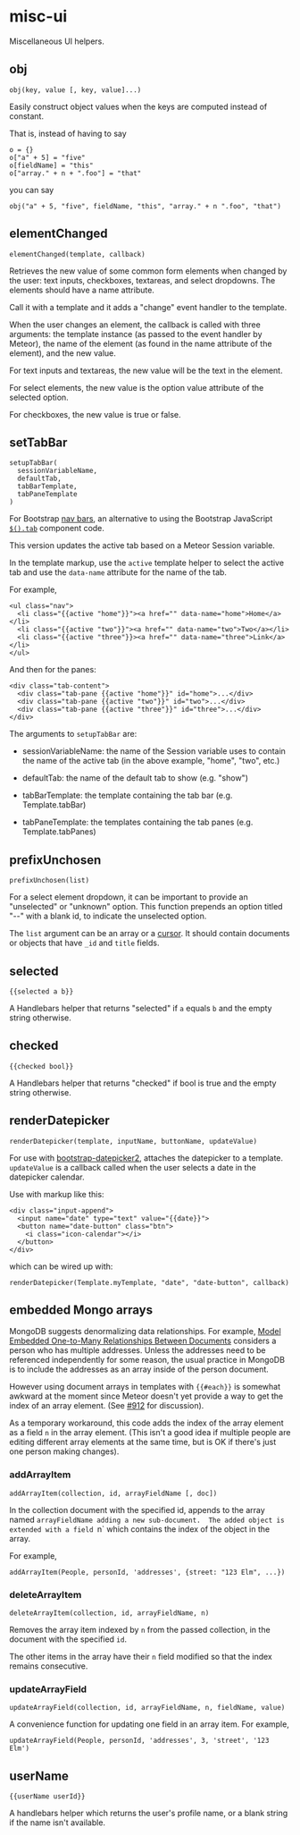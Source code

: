 # misc-ui

Miscellaneous UI helpers.


## obj

`obj(key, value [, key, value]...)`

Easily construct object values when the keys are computed instead of constant.

That is, instead of having to say

```
o = {}
o["a" + 5] = "five"
o[fieldName] = "this"
o["array." + n + ".foo"] = "that"
```

you can say

`obj("a" + 5, "five", fieldName, "this", "array." + n ".foo", "that")`


## elementChanged

`elementChanged(template, callback)`

Retrieves the new value of some common form elements when changed by
the user: text inputs, checkboxes, textareas, and select dropdowns.
The elements should have a name attribute.

Call it with a template and it adds a "change" event handler to the
template.

When the user changes an element, the callback is called with three
arguments: the template instance (as passed to the event handler by
Meteor), the name of the element (as found in the name attribute of
the element), and the new value.

For text inputs and textareas, the new value will be the text in the element.

For select elements, the new value is the option value attribute of
the selected option.

For checkboxes, the new value is true or false.


## setTabBar

```
setupTabBar(
  sessionVariableName,
  defaultTab,
  tabBarTemplate,
  tabPaneTemplate
)
```

For Bootstrap
[nav bars](http://getbootstrap.com/2.3.2/components.html#navbar),
an alternative to using the Bootstrap JavaScript
[`$().tab`](http://getbootstrap.com/2.3.2/javascript.html#tabs)
component code.

This version updates the active tab based on a Meteor Session variable.

In the template markup, use the `active` template helper to select the
active tab and use the `data-name` attribute for the name of the tab.

For example,

```
<ul class="nav">
  <li class="{{active "home"}}"><a href="" data-name="home">Home</a></li>
  <li class="{{active "two"}}"><a href="" data-name="two">Two</a></li>
  <li class="{{active "three"}}><a href="" data-name="three">Link</a></li>
</ul>
```

And then for the panes:

```
<div class="tab-content">
  <div class="tab-pane {{active "home"}}" id="home">...</div>
  <div class="tab-pane {{active "two"}}" id="two">...</div>
  <div class="tab-pane {{active "three"}}" id="three">...</div>
</div>
```

The arguments to `setupTabBar` are:

* sessionVariableName: the name of the Session variable uses to
  contain the name of the active tab (in the above example, "home",
  "two", etc.)

* defaultTab: the name of the default tab to show (e.g. "show")

* tabBarTemplate: the template containing the tab bar
  (e.g. Template.tabBar)

* tabPaneTemplate: the templates containing the tab panes
  (e.g. Template.tabPanes)


## prefixUnchosen

`prefixUnchosen(list)`

For a select element dropdown, it can be important to provide an
"unselected" or "unknown" option.  This function prepends an option
titled "--" with a blank id, to indicate the unselected option.

The `list` argument can be an array or a
[cursor](http://docs.meteor.com/#meteor_collection_cursor).  It should
contain documents or objects that have `_id` and `title` fields.


## selected

`{{selected a b}}`

A Handlebars helper that returns "selected" if `a` equals `b` and the
empty string otherwise.


## checked

`{{checked bool}}`

A Handlebars helper that returns "checked" if bool is true and the
empty string otherwise.


## renderDatepicker

`renderDatepicker(template, inputName, buttonName, updateValue)`

For use with
[bootstrap-datepicker2](https://atmosphere.meteor.com/package/bootstrap-datepicker2),
attaches the datepicker to a template.  `updateValue` is a callback
called when the user selects a date in the datepicker calendar.

Use with markup like this:

```
<div class="input-append">
  <input name="date" type="text" value="{{date}}">
  <button name="date-button" class="btn">
    <i class="icon-calendar"></i>
  </button>
</div>
```

which can be wired up with:

```
renderDatepicker(Template.myTemplate, "date", "date-button", callback)
```


## embedded Mongo arrays

MongoDB suggests denormalizing data relationships.  For example,
[Model Embedded One-to-Many Relationships Between
Documents](http://docs.mongodb.org/manual/tutorial/model-embedded-one-to-many-relationships-between-documents/)
considers a person who has multiple addresses.  Unless the addresses
need to be referenced independently for some reason, the usual
practice in MongoDB is to include the addresses as an array inside of
the person document.

However using document arrays in templates with `{{#each}}` is
somewhat awkward at the moment since Meteor doesn't yet provide a way
to get the index of an array element. (See
[#912](https://github.com/meteor/meteor/pull/912) for discussion).

As a temporary workaround, this code adds the index of the array
element as a field `n` in the array element.  (This isn't a good idea
if multiple people are editing different array elements at the same
time, but is OK if there's just one person making changes).


### addArrayItem

`addArrayItem(collection, id, arrayFieldName [, doc])`

In the collection document with the specified id, appends to the array
named `arrayFieldName adding a new sub-document.  The added object is
extended with a field `n` which contains the index of the object in
the array.

For example,

`addArrayItem(People, personId, 'addresses', {street: "123 Elm", ...})`


### deleteArrayItem

`deleteArrayItem(collection, id, arrayFieldName, n)`

Removes the array item indexed by `n` from the passed collection, in
the document with the specified `id`.

The other items in the array have their `n` field modified so that the
index remains consecutive.


### updateArrayField

`updateArrayField(collection, id, arrayFieldName, n, fieldName, value)`

A convenience function for updating one field in an array item.  For
example,

`updateArrayField(People, personId, 'addresses', 3, 'street', '123 Elm')`


## userName

`{{userName userId}}`

A handlebars helper which returns the user's profile name, or a blank
string if the name isn't available.
